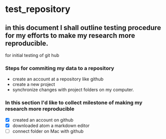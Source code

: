 # test_repository
## in this document I shall outline testing procedure for my efforts to make my research more reproducible.
for initial testing of git hub

### Steps for commiting my data to a repository
- create an account at a repository like github
- create a new project
- synchronize changes with project folders on my computer.

### In this section I'd like to collect milestone of making my research more reproducible
- [x] created an account on github
- [x] downloaded atom a markdown editor
- [ ] connect folder on Mac with github
